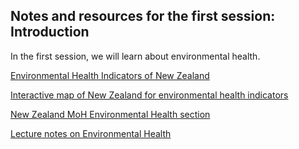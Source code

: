 ## Notes and resources for the first session: Introduction

In the first session, we will learn about environmental health. 

[Environmental Health Indicators of New Zealand](http://www.ehinz.ac.nz/indicators/)

[Interactive map of New Zealand for environmental health indicators](http://www.healthspace.ac.nz/maps/maps_ehi.html)

[New Zealand MoH Environmental Health section](https://www.health.govt.nz/our-work/environmental-health)

[Lecture notes on Environmental Health](https://medium.com/environmental-health/what-is-environmental-health-and-why-are-we-concerned-47a2915ab9c)
